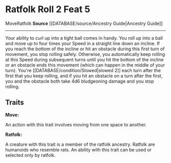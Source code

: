 ﻿---
actions: '[two-actions]'
feat: Ratfolk Roll
id: '2429'
level: '5'
name: Ratfolk Roll
rarity: Common
source: '[[DATABASE/source/Ancestry Guide|Ancestry Guide]]'
trait:
- '[[DATABASE/trait/Move|Move]]'
- '[[DATABASE/trait/Ratfolk|Ratfolk]]'
type: Feat

---
# Ratfolk Roll <span class="action-icon">2</span> <span class="item-type">Feat 5</span>

<span class="item-trait">Move</span><span class="item-trait">Ratfolk</span>
**Source** [[DATABASE/source/Ancestry Guide|Ancestry Guide]]

---
Your ability to curl up into a tight ball comes in handy. You roll up into a ball and move up to four times your Speed in a straight line down an incline. If you reach the bottom of the incline or hit an obstacle during this first turn of movement, you stop rolling safely. Otherwise, you automatically keep rolling at this Speed during subsequent turns until you hit the bottom of the incline or an obstacle ends this movement (which can happen in the middle of your turn). You're [[DATABASE/condition/Slowed|slowed 2]] each turn after the first that you keep rolling, and if you hit an obstacle on a turn after the first, you and the obstacle both take 4d6 bludgeoning damage and you stop rolling.

## Traits

**Move:**

An action with this trait involves moving from one space to another.

**Ratfolk:**

A creature with this trait is a member of the ratfolk ancestry. Ratfolk are humanoids who resemble rats. An ability with this trait can be used or selected only by ratfolk.